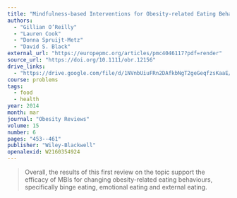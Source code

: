 ```yaml
---
title: "Mindfulness-based Interventions for Obesity-related Eating Behaviours: A Literature Review"
authors:
  - "Gillian O’Reilly"
  - "Lauren Cook"
  - "Donna Spruijt-Metz"
  - "David S. Black"
external_url: "https://europepmc.org/articles/pmc4046117?pdf=render"
source_url: "https://doi.org/10.1111/obr.12156"
drive_links:
  - "https://drive.google.com/file/d/1NVnbUiuFRn2DAfkbNgT2geGeqfzsKaaE/view?usp=drivesdk"
course: problems
tags:
  - food
  - health
year: 2014
month: mar
journal: "Obesity Reviews"
volume: 15
number: 6
pages: "453--461"
publisher: "Wiley-Blackwell"
openalexid: W2160354924
---
```


> Overall, the results of this first review on the topic support the efficacy of MBIs for changing obesity-related eating behaviours, specifically binge eating, emotional eating and external eating.
